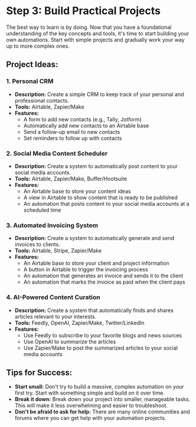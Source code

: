 # Step 3: Build Practical Projects

The best way to learn is by doing. Now that you have a foundational understanding of the key concepts and tools, it's time to start building your own automations. Start with simple projects and gradually work your way up to more complex ones.

## Project Ideas:

### 1. **Personal CRM**
*   **Description:** Create a simple CRM to keep track of your personal and professional contacts.
*   **Tools:** Airtable, Zapier/Make
*   **Features:**
    *   A form to add new contacts (e.g., Tally, Jotform)
    *   Automatically add new contacts to an Airtable base
    *   Send a follow-up email to new contacts
    *   Set reminders to follow up with contacts

### 2. **Social Media Content Scheduler**
*   **Description:** Create a system to automatically post content to your social media accounts.
*   **Tools:** Airtable, Zapier/Make, Buffer/Hootsuite
*   **Features:**
    *   An Airtable base to store your content ideas
    *   A view in Airtable to show content that is ready to be published
    *   An automation that posts content to your social media accounts at a scheduled time

### 3. **Automated Invoicing System**
*   **Description:** Create a system to automatically generate and send invoices to clients.
*   **Tools:** Airtable, Stripe, Zapier/Make
*   **Features:**
    *   An Airtable base to store your client and project information
    *   A button in Airtable to trigger the invoicing process
    *   An automation that generates an invoice and sends it to the client
    *   An automation that marks the invoice as paid when the client pays

### 4. **AI-Powered Content Curation**
*   **Description:** Create a system that automatically finds and shares articles relevant to your interests.
*   **Tools:** Feedly, OpenAI, Zapier/Make, Twitter/LinkedIn
*   **Features:**
    *   Use Feedly to subscribe to your favorite blogs and news sources
    *   Use OpenAI to summarize the articles
    *   Use Zapier/Make to post the summarized articles to your social media accounts

## Tips for Success:

*   **Start small:** Don't try to build a massive, complex automation on your first try. Start with something simple and build on it over time.
*   **Break it down:** Break down your project into smaller, manageable tasks. This will make it less overwhelming and easier to troubleshoot.
*   **Don't be afraid to ask for help:** There are many online communities and forums where you can get help with your automation projects.
